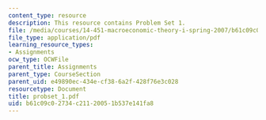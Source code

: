 ```yaml
---
content_type: resource
description: This resource contains Problem Set 1.
file: /media/courses/14-451-macroeconomic-theory-i-spring-2007/b61c09c02734c21120051b537e141fa8_probset_1.pdf
file_type: application/pdf
learning_resource_types:
- Assignments
ocw_type: OCWFile
parent_title: Assignments
parent_type: CourseSection
parent_uid: e49890ec-434e-cf38-6a2f-428f76e3c028
resourcetype: Document
title: probset_1.pdf
uid: b61c09c0-2734-c211-2005-1b537e141fa8
---
```

